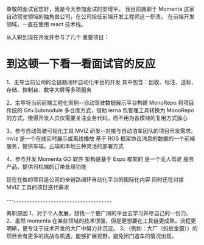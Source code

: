 尊敬的面试官您好，我是今天参加面试的安增平。
我目前就职于 Momenta 这家自动驾驶领域的独角兽公司，在公司担任前端开发工程师这一职责。
在前端开发领域，一直在使用 react 技术栈。

从入职到现在开发并参与了几个 重要项目：

# 到这顿一下看一看面试官的反应

1、主导当前公司的全链路闭环自动化平台的开发
其中包含：回收、标注、送标、存储、控制台、数字⼤屏等多项服务

2、主导将当前前端工程化案例--⾃动驾驶数据展示平台构建 MonoRepo
将项目传统的 Git+Submodule 多仓库⽅式，借助 lerna 包管理工具转换为 MonoRepo 的⽅式，使得开发⼈员仅需要关注业务代码，⽽不⽤为各模块的复⽤方式操⼼

3、参与⾃动驾驶可视化⼯具 MVIZ 研发--对接与⾃动泊⻋团队的项⽬开发需求。
mviz 是一个在线实时展示或离线播放 基于 ROS 框架协议消息的数据的一个前端服务，提供⻋端，云端和本地三种灵活的部署⽅式

4、参与开发 Momenta GO 软件 架构是基于 Expo 框架的
是一个⽆⼈驾驶 服务产品，提供司机端的订单处理功能

现在在做的项目是公司的全链路闭环自动化平台的国际化内容
同时还在对接 MVIZ 工具的项目迭代需求

---、、、、、、、、、、、、、、、、、、、、、、、、、、、、、、、、、、、、、

离职原因
1、对于个人发展，想找一个更广阔的平台去学习并尽自己的一份力。
2、虽然 momenta 在某些领域的技术很强，但是更想要在工具链更成熟，流程更明晰，更专注于技术开发的大厂中努力并沉淀。
3、（例如：大厂（蚂蚁金服））的项目会有更多的挑战与机遇。能够扩展视野，避免闭门造车的情况出现。
